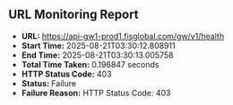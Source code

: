 ## URL Monitoring Report

- **URL:** https://api-gw1-prod1.fisglobal.com/gw/v1/health
- **Start Time:** 2025-08-21T03:30:12.808911
- **End Time:** 2025-08-21T03:30:13.005758
- **Total Time Taken:** 0.196847 seconds
- **HTTP Status Code:** 403
- **Status:** Failure
- **Failure Reason:** HTTP Status Code: 403
